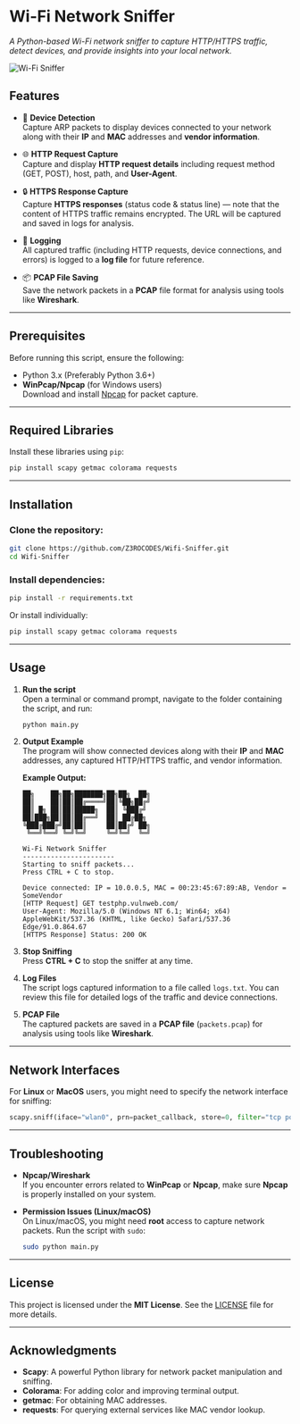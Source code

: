
# **Wi-Fi Network Sniffer**  
_A Python-based Wi-Fi network sniffer to capture HTTP/HTTPS traffic, detect devices, and provide insights into your local network._

![Wi-Fi Sniffer](https://img.shields.io/badge/Powered%20By-Python-brightgreen)

## **Features**

- 🚨 **Device Detection**  
  Capture ARP packets to display devices connected to your network along with their **IP** and **MAC** addresses and **vendor information**.

- 🌐 **HTTP Request Capture**  
  Capture and display **HTTP request details** including request method (GET, POST), host, path, and **User-Agent**.

- 🔒 **HTTPS Response Capture**  
  Capture **HTTPS responses** (status code & status line) — note that the content of HTTPS traffic remains encrypted. The URL will be captured and saved in logs for analysis.

- 📜 **Logging**  
  All captured traffic (including HTTP requests, device connections, and errors) is logged to a **log file** for future reference.

- 📦 **PCAP File Saving**  
  Save the network packets in a **PCAP** file format for analysis using tools like **Wireshark**.

---

## **Prerequisites**  
Before running this script, ensure the following:

- Python 3.x (Preferably Python 3.6+)
- **WinPcap/Npcap** (for Windows users)  
  Download and install [Npcap](https://nmap.org/npcap/) for packet capture.

---

## **Required Libraries**  
Install these libraries using `pip`:

```bash
pip install scapy getmac colorama requests
```

---

## **Installation**

### Clone the repository:

```bash
git clone https://github.com/Z3ROCODES/Wifi-Sniffer.git
cd Wifi-Sniffer
```

### Install dependencies:

```bash
pip install -r requirements.txt
```

Or install individually:

```bash
pip install scapy getmac colorama requests
```

---

## **Usage**

1. **Run the script**  
   Open a terminal or command prompt, navigate to the folder containing the script, and run:

   ```bash
   python main.py
   ```

2. **Output Example**  
   The program will show connected devices along with their **IP** and **MAC** addresses, any captured HTTP/HTTPS traffic, and vendor information.

   **Example Output:**

   ```
   ██╗    ██╗██╗███████╗██╗██╗  ██╗
   ██║    ██║██║██╔════╝██║╚██╗██╔╝
   ██║ █╗ ██║██║█████╗  ██║ ╚███╔╝ 
   ██║███╗██║██║██╔══╝  ██║ ██╔██╗ 
   ╚███╔███╔╝██║██║     ██║██╔╝ ██╗
    ╚══╝╚══╝ ╚═╝╚═╝     ╚═╝╚═╝  ╚═╝

   Wi-Fi Network Sniffer
   -----------------------
   Starting to sniff packets...
   Press CTRL + C to stop.

   Device connected: IP = 10.0.0.5, MAC = 00:23:45:67:89:AB, Vendor = SomeVendor
   [HTTP Request] GET testphp.vulnweb.com/
   User-Agent: Mozilla/5.0 (Windows NT 6.1; Win64; x64) AppleWebKit/537.36 (KHTML, like Gecko) Safari/537.36 Edge/91.0.864.67
   [HTTPS Response] Status: 200 OK
   ```

3. **Stop Sniffing**  
   Press **CTRL + C** to stop the sniffer at any time.

4. **Log Files**  
   The script logs captured information to a file called `logs.txt`. You can review this file for detailed logs of the traffic and device connections.

5. **PCAP File**  
   The captured packets are saved in a **PCAP file** (`packets.pcap`) for analysis using tools like **Wireshark**.

---

## **Network Interfaces**

For **Linux** or **MacOS** users, you might need to specify the network interface for sniffing:

```python
scapy.sniff(iface="wlan0", prn=packet_callback, store=0, filter="tcp port 80 or tcp port 443")
```

---

## **Troubleshooting**

- **Npcap/Wireshark**  
  If you encounter errors related to **WinPcap** or **Npcap**, make sure **Npcap** is properly installed on your system.

- **Permission Issues (Linux/macOS)**  
  On Linux/macOS, you might need **root** access to capture network packets. Run the script with `sudo`:

  ```bash
  sudo python main.py
  ```

---

## **License**

This project is licensed under the **MIT License**. See the [LICENSE](LICENSE) file for more details.

---

## **Acknowledgments**

- **Scapy**: A powerful Python library for network packet manipulation and sniffing.
- **Colorama**: For adding color and improving terminal output.
- **getmac**: For obtaining MAC addresses.
- **requests**: For querying external services like MAC vendor lookup.
